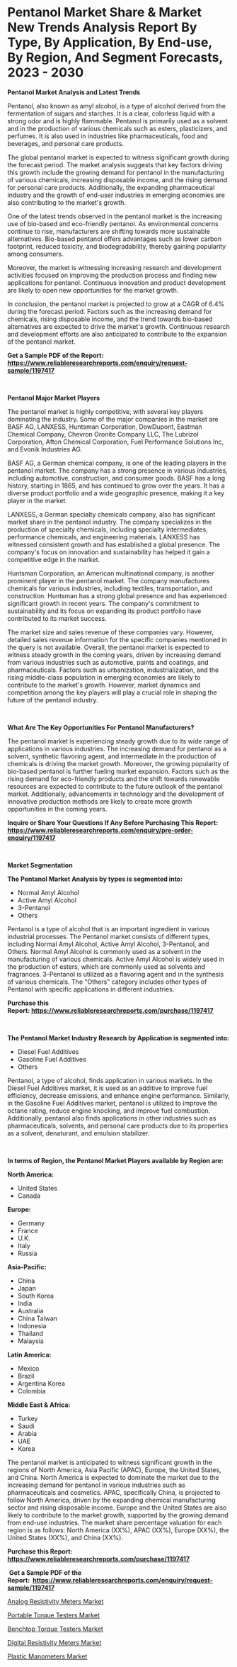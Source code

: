 <p><h1>Pentanol Market Share & Market New Trends Analysis Report By Type, By Application, By End-use, By Region, And Segment Forecasts, 2023 - 2030</h1></p><p><strong>Pentanol Market Analysis and Latest Trends</strong></p>
<p><p>Pentanol, also known as amyl alcohol, is a type of alcohol derived from the fermentation of sugars and starches. It is a clear, colorless liquid with a strong odor and is highly flammable. Pentanol is primarily used as a solvent and in the production of various chemicals such as esters, plasticizers, and perfumes. It is also used in industries like pharmaceuticals, food and beverages, and personal care products.</p><p>The global pentanol market is expected to witness significant growth during the forecast period. The market analysis suggests that key factors driving this growth include the growing demand for pentanol in the manufacturing of various chemicals, increasing disposable income, and the rising demand for personal care products. Additionally, the expanding pharmaceutical industry and the growth of end-user industries in emerging economies are also contributing to the market's growth.</p><p>One of the latest trends observed in the pentanol market is the increasing use of bio-based and eco-friendly pentanol. As environmental concerns continue to rise, manufacturers are shifting towards more sustainable alternatives. Bio-based pentanol offers advantages such as lower carbon footprint, reduced toxicity, and biodegradability, thereby gaining popularity among consumers.</p><p>Moreover, the market is witnessing increasing research and development activities focused on improving the production process and finding new applications for pentanol. Continuous innovation and product development are likely to open new opportunities for the market growth.</p><p>In conclusion, the pentanol market is projected to grow at a CAGR of 6.4% during the forecast period. Factors such as the increasing demand for chemicals, rising disposable income, and the trend towards bio-based alternatives are expected to drive the market's growth. Continuous research and development efforts are also anticipated to contribute to the expansion of the pentanol market.</p></p>
<p><strong>Get a Sample PDF of the Report:&nbsp; <a href="https://www.reliableresearchreports.com/enquiry/request-sample/1197417">https://www.reliableresearchreports.com/enquiry/request-sample/1197417</a></strong></p>
<p>&nbsp;</p>
<p><strong>Pentanol Major Market Players</strong></p>
<p><p>The pentanol market is highly competitive, with several key players dominating the industry. Some of the major companies in the market are BASF AG, LANXESS, Huntsman Corporation, DowDupont, Eastman Chemical Company, Chevron Oronite Company LLC, The Lubrizol Corporation, Afton Chemical Corporation, Fuel Performance Solutions Inc, and Evonik Industries AG.</p><p>BASF AG, a German chemical company, is one of the leading players in the pentanol market. The company has a strong presence in various industries, including automotive, construction, and consumer goods. BASF has a long history, starting in 1865, and has continued to grow over the years. It has a diverse product portfolio and a wide geographic presence, making it a key player in the market.</p><p>LANXESS, a German specialty chemicals company, also has significant market share in the pentanol industry. The company specializes in the production of specialty chemicals, including specialty intermediates, performance chemicals, and engineering materials. LANXESS has witnessed consistent growth and has established a global presence. The company's focus on innovation and sustainability has helped it gain a competitive edge in the market.</p><p>Huntsman Corporation, an American multinational company, is another prominent player in the pentanol market. The company manufactures chemicals for various industries, including textiles, transportation, and construction. Huntsman has a strong global presence and has experienced significant growth in recent years. The company's commitment to sustainability and its focus on expanding its product portfolio have contributed to its market success.</p><p>The market size and sales revenue of these companies vary. However, detailed sales revenue information for the specific companies mentioned in the query is not available. Overall, the pentanol market is expected to witness steady growth in the coming years, driven by increasing demand from various industries such as automotive, paints and coatings, and pharmaceuticals. Factors such as urbanization, industrialization, and the rising middle-class population in emerging economies are likely to contribute to the market's growth. However, market dynamics and competition among the key players will play a crucial role in shaping the future of the pentanol industry.</p></p>
<p>&nbsp;</p>
<p><strong>What Are The Key Opportunities For Pentanol Manufacturers?</strong></p>
<p><p>The pentanol market is experiencing steady growth due to its wide range of applications in various industries. The increasing demand for pentanol as a solvent, synthetic flavoring agent, and intermediate in the production of chemicals is driving the market growth. Moreover, the growing popularity of bio-based pentanol is further fueling market expansion. Factors such as the rising demand for eco-friendly products and the shift towards renewable resources are expected to contribute to the future outlook of the pentanol market. Additionally, advancements in technology and the development of innovative production methods are likely to create more growth opportunities in the coming years.</p></p>
<p><strong>Inquire or Share Your Questions If Any Before Purchasing This Report: <a href="https://www.reliableresearchreports.com/enquiry/pre-order-enquiry/1197417">https://www.reliableresearchreports.com/enquiry/pre-order-enquiry/1197417</a></strong></p>
<p>&nbsp;</p>
<p><strong>Market Segmentation</strong></p>
<p><strong>The Pentanol Market Analysis by types is segmented into:</strong></p>
<p><ul><li>Normal Amyl Alcohol</li><li>Active Amyl Alcohol</li><li>3-Pentanol</li><li>Others</li></ul></p>
<p><p>Pentanol is a type of alcohol that is an important ingredient in various industrial processes. The Pentanol market consists of different types, including Normal Amyl Alcohol, Active Amyl Alcohol, 3-Pentanol, and Others. Normal Amyl Alcohol is commonly used as a solvent in the manufacturing of various chemicals. Active Amyl Alcohol is widely used in the production of esters, which are commonly used as solvents and fragrances. 3-Pentanol is utilized as a flavoring agent and in the synthesis of various chemicals. The "Others" category includes other types of Pentanol with specific applications in different industries.</p></p>
<p><strong>Purchase this Report:&nbsp;<a href="https://www.reliableresearchreports.com/purchase/1197417">https://www.reliableresearchreports.com/purchase/1197417</a></strong></p>
<p>&nbsp;</p>
<p><strong>The Pentanol Market Industry Research by Application is segmented into:</strong></p>
<p><ul><li>Diesel Fuel Additives</li><li>Gasoline Fuel Additives</li><li>Others</li></ul></p>
<p><p>Pentanol, a type of alcohol, finds application in various markets. In the Diesel Fuel Additives market, it is used as an additive to improve fuel efficiency, decrease emissions, and enhance engine performance. Similarly, in the Gasoline Fuel Additives market, pentanol is utilized to improve the octane rating, reduce engine knocking, and improve fuel combustion. Additionally, pentanol also finds applications in other industries such as pharmaceuticals, solvents, and personal care products due to its properties as a solvent, denaturant, and emulsion stabilizer.</p></p>
<p>&nbsp;</p>
<p><strong>In terms of Region, the Pentanol Market Players available by Region are:</strong></p>
<p>
    <p> <strong> North America: </strong>
        <ul>
            <li>United States</li>
            <li>Canada</li>
        </ul>
        </p> 
    <p> <strong> Europe: </strong>
        <ul>
            <li>Germany</li>
            <li>France</li>
            <li>U.K.</li>
            <li>Italy</li>
            <li>Russia</li>
        </ul>
        </p> 
    <p> <strong> Asia-Pacific: </strong>
        <ul>
            <li>China</li>
            <li>Japan</li>
            <li>South Korea</li>
            <li>India</li>
            <li>Australia</li>
            <li>China Taiwan</li>
            <li>Indonesia</li>
            <li>Thailand</li>
            <li>Malaysia</li>
        </ul>
        </p> 
    <p> <strong> Latin America: </strong>
        <ul>
            <li>Mexico</li>
            <li>Brazil</li>
            <li>Argentina Korea</li>
            <li>Colombia</li>
        </ul>
        </p> 
    <p> <strong> Middle East & Africa: </strong>
        <ul>
            <li>Turkey</li>
            <li>Saudi</li>
            <li>Arabia</li>
            <li>UAE</li>
            <li>Korea</li>
        </ul>
    </p>
    </p>
<p><p>The pentanol market is anticipated to witness significant growth in the regions of North America, Asia Pacific (APAC), Europe, the United States, and China. North America is expected to dominate the market due to the increasing demand for pentanol in various industries such as pharmaceuticals and cosmetics. APAC, specifically China, is projected to follow North America, driven by the expanding chemical manufacturing sector and rising disposable income. Europe and the United States are also likely to contribute to the market growth, supported by the growing demand from end-use industries. The market share percentage valuation for each region is as follows: North America (XX%), APAC (XX%), Europe (XX%), the United States (XX%), and China (XX%).</p></p>
<p><strong>Purchase this Report: <a href="https://www.reliableresearchreports.com/purchase/1197417">https://www.reliableresearchreports.com/purchase/1197417</a></strong></p>
<p>&nbsp;<strong>Get a Sample PDF of the Report:&nbsp;&nbsp;<a href="https://www.reliableresearchreports.com/enquiry/request-sample/1197417">https://www.reliableresearchreports.com/enquiry/request-sample/1197417</a></strong></p>
<p><strong></strong></p>
<p><p><a href="https://medium.com/@stoneernser2023/analog-resistivity-meters-market-furnishes-information-on-market-share-market-trends-and-market-ca6b0130e76c">Analog Resistivity Meters Market</a></p><p><a href="https://medium.com/@ethelcrooks2023/portable-torque-testers-market-the-key-to-successful-business-strategy-forecast-till-2030-c6cc44bc7576">Portable Torque Testers Market</a></p><p><a href="https://medium.com/@saigemarvin1946/benchtop-torque-testers-market-trends-forecast-and-competitive-analysis-to-2030-8d93fed8917a">Benchtop Torque Testers Market</a></p><p><a href="https://medium.com/@rachaelward34/digital-resistivity-meters-market-size-cagr-trends-2024-2030-070afd2fa1a3">Digital Resistivity Meters Market</a></p><p><a href="https://medium.com/@malliefeest1955/plastic-manometers-market-analysis-and-sze-forecasted-for-period-from-2023-to-2030-4061a7acd16a">Plastic Manometers Market</a></p></p>